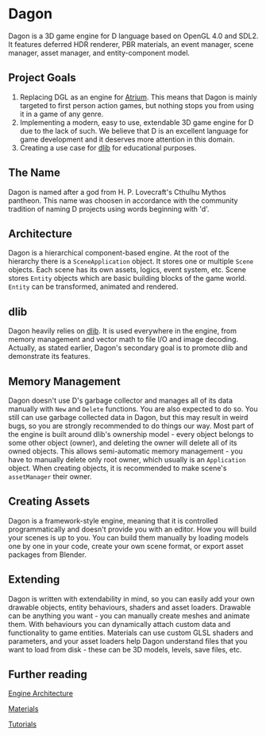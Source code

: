 # Dagon
Dagon is a 3D game engine for D language based on OpenGL 4.0 and SDL2. It features deferred HDR renderer, PBR materials, an event manager, scene manager, asset manager, and entity-component model. 

## Project Goals
1. Replacing DGL as an engine for [Atrium](https://github.com/gecko0307/atrium). This means that Dagon is mainly targeted to first person action games, but nothing stops you from using it in a game of any genre.
2. Implementing a modern, easy to use, extendable 3D game engine for D due to the lack of such. We believe that D is an excellent language for game development and it deserves more attention in this domain.
3. Creating a use case for [dlib](https://github.com/gecko0307/dlib) for educational purposes.

## The Name
Dagon is named after a god from H. P. Lovecraft's Cthulhu Mythos pantheon. This name was choosen in accordance with the community tradition of naming D projects using words beginning with 'd'.

## Architecture
Dagon is a hierarchical component-based engine. At the root of the hierarchy there is a `SceneApplication` object. It stores one or multiple `Scene` objects. Each scene has its own assets, logics, event system, etc. Scene stores `Entity` objects which are basic building blocks of the game world. `Entity` can be transformed, animated and rendered.

## dlib
Dagon heavily relies on [dlib](https://github.com/gecko0307/dlib). It is used everywhere in the engine, from memory management and vector math to file I/O and image decoding. Actually, as stated earlier, Dagon's secondary goal is to promote dlib and demonstrate its features.

## Memory Management
Dagon doesn't use D's garbage collector and manages all of its data manually with `New` and `Delete` functions. You are also expected to do so. You still can use garbage collected data in Dagon, but this may result in weird bugs, so you are strongly recommended to do things our way. Most part of the engine is built around dlib's ownership model - every object belongs to some other object (owner), and deleting the owner will delete all of its owned objects. This allows semi-automatic memory management - you have to manually delete only root owner, which usually is an `Application` object. When creating objects, it is recommended to make scene's `assetManager` their owner.

## Creating Assets
Dagon is a framework-style engine, meaning that it is controlled programmatically and doesn't provide you with an editor. How you will build your scenes is up to you. You can build them manually by loading models one by one in your code, create your own scene format, or export asset packages from Blender. 

## Extending
Dagon is written with extendability in mind, so you can easily add your own drawable objects, entity behaviours, shaders and asset loaders. Drawable can be anything you want - you can manually create meshes and animate them. With behaviours you can dynamically attach custom data and functionality to game entities. Materials can use custom GLSL shaders and parameters, and your asset loaders help Dagon understand files that you want to load from disk - these can be 3D models, levels, save files, etc.

## Further reading
[Engine Architecture](https://github.com/gecko0307/dagon/blob/master/doc/Architecture.md)

[Materials](https://github.com/gecko0307/dagon/blob/master/doc/Material.md)

[Tutorials](https://github.com/gecko0307/dagon/wiki/Tutorials)
